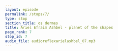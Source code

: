 ```yaml
---
layout: episode
permalink: /stops/7/
type: stop
section_title: os dermes
title: Ariel Efraim Ashbel - planet of the shapes
page_rank: 7
stop_id: 7
audio_file: audioreflexarielashbel_07.mp3
---
```

